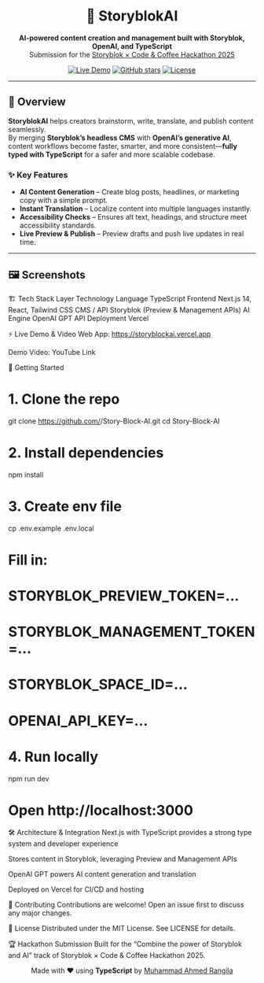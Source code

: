 <h1 align="center">🚀 StoryblokAI</h1>
<p align="center">
  <strong>AI-powered content creation and management built with Storyblok, OpenAI, and TypeScript</strong><br/>
  Submission for the <a href="https://storyblok.com/">Storyblok × Code & Coffee Hackathon 2025</a>
</p>

<p align="center">
  <a href="https://storyblockai.vercel.app"><img src="https://img.shields.io/badge/demo-live-green?style=for-the-badge" alt="Live Demo"></a>
  <a href="https://github.com/<your-username>/Story-Block-AI/stargazers"><img src="https://img.shields.io/github/stars/<your-username>/Story-Block-AI?style=for-the-badge" alt="GitHub stars"></a>
  <a href="LICENSE"><img src="https://img.shields.io/badge/license-MIT-blue?style=for-the-badge" alt="License"></a>
</p>

---

## 🌟 Overview

**StoryblokAI** helps creators brainstorm, write, translate, and publish content seamlessly.  
By merging **Storyblok’s headless CMS** with **OpenAI’s generative AI**, content workflows become faster, smarter, and more consistent—**fully typed with TypeScript** for a safer and more scalable codebase.

### ✨ Key Features
- **AI Content Generation** – Create blog posts, headlines, or marketing copy with a simple prompt.  
- **Instant Translation** – Localize content into multiple languages instantly.  
- **Accessibility Checks** – Ensures alt text, headings, and structure meet accessibility standards.  
- **Live Preview & Publish** – Preview drafts and push live updates in real time.

---

## 🖼 Screenshots


🏗 Tech Stack
Layer	Technology
Language	TypeScript
Frontend	Next.js 14, React, Tailwind CSS
CMS / API	Storyblok (Preview & Management APIs)
AI Engine	OpenAI GPT API
Deployment	Vercel

⚡ Live Demo & Video
Web App: https://storyblockai.vercel.app

Demo Video: YouTube Link

🚀 Getting Started
# 1. Clone the repo
git clone https://github.com/<your-username>/Story-Block-AI.git
cd Story-Block-AI

# 2. Install dependencies
npm install

# 3. Create env file
cp .env.example .env.local
# Fill in:
# STORYBLOK_PREVIEW_TOKEN=...
# STORYBLOK_MANAGEMENT_TOKEN=...
# STORYBLOK_SPACE_ID=...
# OPENAI_API_KEY=...

# 4. Run locally
npm run dev
# Open http://localhost:3000
🛠 Architecture & Integration
Next.js with TypeScript provides a strong type system and developer experience

Stores content in Storyblok, leveraging Preview and Management APIs

OpenAI GPT powers AI content generation and translation

Deployed on Vercel for CI/CD and hosting

🤝 Contributing
Contributions are welcome!
Open an issue first to discuss any major changes.

📜 License
Distributed under the MIT License. See LICENSE for details.

🏆 Hackathon Submission
Built for the “Combine the power of Storyblok and AI” track
of Storyblok × Code & Coffee Hackathon 2025.

<p align="center"> Made with ❤️ using <strong>TypeScript</strong> by <a href="(https://github.com/Muhammad00Ahmed/Story-Block-AI.git)">Muhammad Ahmed Rangila</a> </p> 
